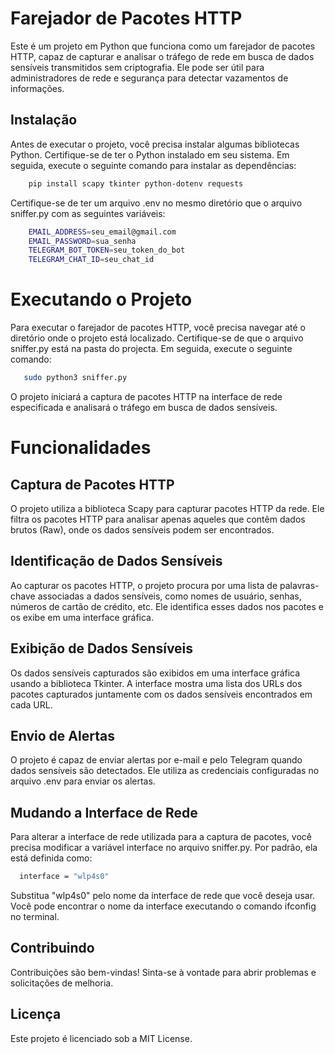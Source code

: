 
# Farejador de Pacotes HTTP

Este é um projeto em Python que funciona como um farejador de pacotes HTTP, capaz de capturar e analisar o tráfego de rede em busca de dados sensíveis transmitidos sem criptografia. Ele pode ser útil para administradores de rede e segurança para detectar vazamentos de informações.

## Instalação
Antes de executar o projeto, você precisa instalar algumas bibliotecas Python. Certifique-se de ter o Python instalado em seu sistema. Em seguida, execute o seguinte comando para instalar as dependências:


```bash
    pip install scapy tkinter python-dotenv requests
```
Certifique-se de ter um arquivo .env no mesmo diretório que o arquivo sniffer.py com as seguintes variáveis:
```bash
    EMAIL_ADDRESS=seu_email@gmail.com
    EMAIL_PASSWORD=sua_senha
    TELEGRAM_BOT_TOKEN=seu_token_do_bot
    TELEGRAM_CHAT_ID=seu_chat_id
```

# Executando o Projeto
Para executar o farejador de pacotes HTTP, você precisa navegar até o diretório onde o projeto está localizado. Certifique-se de que o arquivo sniffer.py está na pasta do projecta. Em seguida, execute o seguinte comando:
```bash
   sudo python3 sniffer.py
```
O projeto iniciará a captura de pacotes HTTP na interface de rede especificada e analisará o tráfego em busca de dados sensíveis.

# Funcionalidades

## Captura de Pacotes HTTP
O projeto utiliza a biblioteca Scapy para capturar pacotes HTTP da rede. Ele filtra os pacotes HTTP para analisar apenas aqueles que contêm dados brutos (Raw), onde os dados sensíveis podem ser encontrados.
## Identificação de Dados Sensíveis
Ao capturar os pacotes HTTP, o projeto procura por uma lista de palavras-chave associadas a dados sensíveis, como nomes de usuário, senhas, números de cartão de crédito, etc. Ele identifica esses dados nos pacotes e os exibe em uma interface gráfica.

## Exibição de Dados Sensíveis
Os dados sensíveis capturados são exibidos em uma interface gráfica usando a biblioteca Tkinter. A interface mostra uma lista dos URLs dos pacotes capturados juntamente com os dados sensíveis encontrados em cada URL.
## Envio de Alertas
O projeto é capaz de enviar alertas por e-mail e pelo Telegram quando dados sensíveis são detectados. Ele utiliza as credenciais configuradas no arquivo .env para enviar os alertas.
## Mudando a Interface de Rede
Para alterar a interface de rede utilizada para a captura de pacotes, você precisa modificar a variável interface no arquivo sniffer.py. Por padrão, ela está definida como:
```bash
  interface = "wlp4s0"
```
Substitua "wlp4s0" pelo nome da interface de rede que você deseja usar. Você pode encontrar o nome da interface executando o comando ifconfig no terminal.
## Contribuindo
Contribuições são bem-vindas! Sinta-se à vontade para abrir problemas e solicitações de melhoria.
## Licença
Este projeto é licenciado sob a MIT License.

